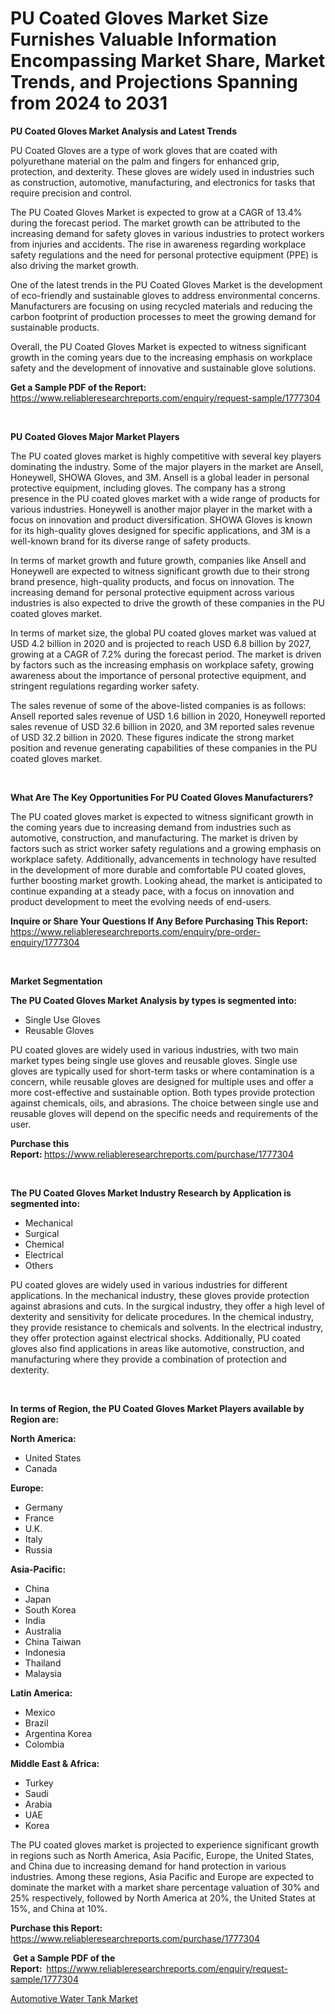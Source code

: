 <p><h1>PU Coated Gloves Market Size Furnishes Valuable Information Encompassing Market Share, Market Trends, and Projections Spanning from 2024 to 2031</h1></p><p><strong>PU Coated Gloves Market Analysis and Latest Trends</strong></p>
<p><p>PU Coated Gloves are a type of work gloves that are coated with polyurethane material on the palm and fingers for enhanced grip, protection, and dexterity. These gloves are widely used in industries such as construction, automotive, manufacturing, and electronics for tasks that require precision and control.</p><p>The PU Coated Gloves Market is expected to grow at a CAGR of 13.4% during the forecast period. The market growth can be attributed to the increasing demand for safety gloves in various industries to protect workers from injuries and accidents. The rise in awareness regarding workplace safety regulations and the need for personal protective equipment (PPE) is also driving the market growth.</p><p>One of the latest trends in the PU Coated Gloves Market is the development of eco-friendly and sustainable gloves to address environmental concerns. Manufacturers are focusing on using recycled materials and reducing the carbon footprint of production processes to meet the growing demand for sustainable products.</p><p>Overall, the PU Coated Gloves Market is expected to witness significant growth in the coming years due to the increasing emphasis on workplace safety and the development of innovative and sustainable glove solutions.</p></p>
<p><strong>Get a Sample PDF of the Report:&nbsp;</strong> <a href="https://www.reliableresearchreports.com/enquiry/request-sample/1777304">https://www.reliableresearchreports.com/enquiry/request-sample/1777304</a></p>
<p>&nbsp;</p>
<p><strong>PU Coated Gloves Major Market Players</strong></p>
<p><p>The PU coated gloves market is highly competitive with several key players dominating the industry. Some of the major players in the market are Ansell, Honeywell, SHOWA Gloves, and 3M. Ansell is a global leader in personal protective equipment, including gloves. The company has a strong presence in the PU coated gloves market with a wide range of products for various industries. Honeywell is another major player in the market with a focus on innovation and product diversification. SHOWA Gloves is known for its high-quality gloves designed for specific applications, and 3M is a well-known brand for its diverse range of safety products.</p><p>In terms of market growth and future growth, companies like Ansell and Honeywell are expected to witness significant growth due to their strong brand presence, high-quality products, and focus on innovation. The increasing demand for personal protective equipment across various industries is also expected to drive the growth of these companies in the PU coated gloves market. </p><p>In terms of market size, the global PU coated gloves market was valued at USD 4.2 billion in 2020 and is projected to reach USD 6.8 billion by 2027, growing at a CAGR of 7.2% during the forecast period. The market is driven by factors such as the increasing emphasis on workplace safety, growing awareness about the importance of personal protective equipment, and stringent regulations regarding worker safety.</p><p>The sales revenue of some of the above-listed companies is as follows: Ansell reported sales revenue of USD 1.6 billion in 2020, Honeywell reported sales revenue of USD 32.6 billion in 2020, and 3M reported sales revenue of USD 32.2 billion in 2020. These figures indicate the strong market position and revenue generating capabilities of these companies in the PU coated gloves market.</p></p>
<p>&nbsp;</p>
<p><strong>What Are The Key Opportunities For PU Coated Gloves Manufacturers?</strong></p>
<p><p>The PU coated gloves market is expected to witness significant growth in the coming years due to increasing demand from industries such as automotive, construction, and manufacturing. The market is driven by factors such as strict worker safety regulations and a growing emphasis on workplace safety. Additionally, advancements in technology have resulted in the development of more durable and comfortable PU coated gloves, further boosting market growth. Looking ahead, the market is anticipated to continue expanding at a steady pace, with a focus on innovation and product development to meet the evolving needs of end-users.</p></p>
<p><strong>Inquire or Share Your Questions If Any Before Purchasing This Report:</strong> <a href="https://www.reliableresearchreports.com/enquiry/pre-order-enquiry/1777304">https://www.reliableresearchreports.com/enquiry/pre-order-enquiry/1777304</a></p>
<p>&nbsp;</p>
<p><strong>Market Segmentation</strong></p>
<p><strong>The PU Coated Gloves Market Analysis by types is segmented into:</strong></p>
<p><ul><li>Single Use Gloves</li><li>Reusable Gloves</li></ul></p>
<p><p>PU coated gloves are widely used in various industries, with two main market types being single use gloves and reusable gloves. Single use gloves are typically used for short-term tasks or where contamination is a concern, while reusable gloves are designed for multiple uses and offer a more cost-effective and sustainable option. Both types provide protection against chemicals, oils, and abrasions. The choice between single use and reusable gloves will depend on the specific needs and requirements of the user.</p></p>
<p><strong>Purchase this Report:&nbsp;</strong><a href="https://www.reliableresearchreports.com/purchase/1777304">https://www.reliableresearchreports.com/purchase/1777304</a></p>
<p>&nbsp;</p>
<p><strong>The PU Coated Gloves Market Industry Research by Application is segmented into:</strong></p>
<p><ul><li>Mechanical</li><li>Surgical</li><li>Chemical</li><li>Electrical</li><li>Others</li></ul></p>
<p><p>PU coated gloves are widely used in various industries for different applications. In the mechanical industry, these gloves provide protection against abrasions and cuts. In the surgical industry, they offer a high level of dexterity and sensitivity for delicate procedures. In the chemical industry, they provide resistance to chemicals and solvents. In the electrical industry, they offer protection against electrical shocks. Additionally, PU coated gloves also find applications in areas like automotive, construction, and manufacturing where they provide a combination of protection and dexterity.</p></p>
<p>&nbsp;</p>
<p><strong>In terms of Region, the PU Coated Gloves Market Players available by Region are:</strong></p>
<p>
    <p> <strong> North America: </strong>
        <ul>
            <li>United States</li>
            <li>Canada</li>
        </ul>
        </p> 
    <p> <strong> Europe: </strong>
        <ul>
            <li>Germany</li>
            <li>France</li>
            <li>U.K.</li>
            <li>Italy</li>
            <li>Russia</li>
        </ul>
        </p> 
    <p> <strong> Asia-Pacific: </strong>
        <ul>
            <li>China</li>
            <li>Japan</li>
            <li>South Korea</li>
            <li>India</li>
            <li>Australia</li>
            <li>China Taiwan</li>
            <li>Indonesia</li>
            <li>Thailand</li>
            <li>Malaysia</li>
        </ul>
        </p> 
    <p> <strong> Latin America: </strong>
        <ul>
            <li>Mexico</li>
            <li>Brazil</li>
            <li>Argentina Korea</li>
            <li>Colombia</li>
        </ul>
        </p> 
    <p> <strong> Middle East & Africa: </strong>
        <ul>
            <li>Turkey</li>
            <li>Saudi</li>
            <li>Arabia</li>
            <li>UAE</li>
            <li>Korea</li>
        </ul>
    </p>
    </p>
<p><p>The PU coated gloves market is projected to experience significant growth in regions such as North America, Asia Pacific, Europe, the United States, and China due to increasing demand for hand protection in various industries. Among these regions, Asia Pacific and Europe are expected to dominate the market with a market share percentage valuation of 30% and 25% respectively, followed by North America at 20%, the United States at 15%, and China at 10%.</p></p>
<p><strong>Purchase this Report: </strong><a href="https://www.reliableresearchreports.com/purchase/1777304">https://www.reliableresearchreports.com/purchase/1777304</a></p>
<p>&nbsp;<strong>Get a Sample PDF of the Report:&nbsp;&nbsp;</strong><a href="https://www.reliableresearchreports.com/enquiry/request-sample/1777304">https://www.reliableresearchreports.com/enquiry/request-sample/1777304</a></p>
<p><strong></strong></p>
<p><p><a href="https://iodized-pantydraco-05c.notion.site/Automotive-Water-Tank-Market-Growth-Market-Trends-COVID-19-Impact-and-Forecasts-for-period-from-2-5a34ebaefafa40b9930eef500658c12b">Automotive Water Tank Market</a></p></p>